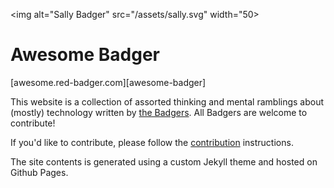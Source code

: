 <img alt="Sally Badger" src="/assets/sally.svg" width="50>

# Awesome Badger

[awesome.red-badger.com][awesome-badger]

This website is a collection of assorted thinking and mental ramblings about (mostly) technology written by [the Badgers](https://red-badger.com/people/).  All Badgers are welcome to contribute!

If you'd like to contribute, please follow the [contribution](CONTRIBUTING.md) instructions.

The site contents is generated using a custom Jekyll theme and hosted on Github Pages.

